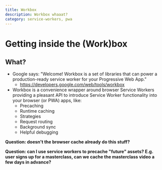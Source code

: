 ```yaml
---
title: Workbox
description: Workbox whaaat?
category: service-workers, pwa
---
```


# Getting inside the (Work)box

## What?
- Google says: "Welcome! Workbox is a set of libraries that can power a production-ready service worker for your Progressive Web App."
	- https://developers.google.com/web/tools/workbox
- Workbox is a convenience wrapper around browser Service Workers providing a pleasant API to introduce Service Worker functionality into your browser (or PWA) apps, like:
	- Precaching
	- Runtime caching
	- Strategies
	- Request routing
	- Background sync
	- Helpful debugging


**Question: doesn't the browser cache already do this stuff?**

**Question: can I use service workers to precache "future" assets? E.g. user signs up for a masterclass, can we cache the masterclass video a few days in advance?**

